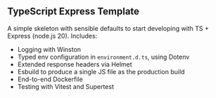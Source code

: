 ## TypeScript Express Template

A simple skeleton with sensible defaults to start developing with TS + Express (node.js 20).
Includes:

- Logging with Winston
- Typed env configuration in `environment.d.ts`, using Dotenv
- Extended response headers via Helmet
- Esbuild to produce a single JS file as the production build
- End-to-end Dockerfile
- Testing with Vitest and Supertest